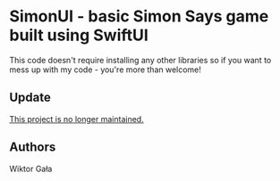 # SimonUI - basic Simon Says game built using SwiftUI

This code doesn't require installing any other libraries so if you want to mess up with my code - you're more than welcome!

## Update
[This project is no longer maintained.](https://github.com/vv1ktor/SimonUI/issues/1) 

## Authors
Wiktor Gała
